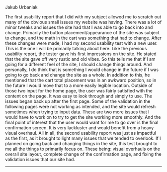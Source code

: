Jakub Urbaniak

The first usability report that I did with my subject allowed me to scratch out
many of the obvious small issues my website was having. There was a lot of minor
tweaks and issues the site had that I was able to go back into and change. Primarily
the button placement/appearance of the site was subject to change, and the math
in the cart was something that had to change. After these changes were made, I had my
second usability test with a new user. This is the one I will be primarily talking about
here.
Like the previous usability report, the tester gave his first impressions on the site.
He stated that the site gave off very rustic and old vibes. So this tells me that if
I am going for a different feel of the site, I should change things around. And
personally, I do think that is something I would change in the future if I was going to
go back and change the site as a whole. In addition to this, he mentioned that the
cart total placement was in an awkward position, so in the future I would move that to a
more easily legible location. Outside of those two input for the home page, the user
was fairly satisfied with the content on the page. It was easy to look through and
simply to use. The issues began back up after the first page. Some of the validation
in the following pages were not working as intended, and the site would refresh sometimes
when trying to input data. These are two more issues that I would have to work on to
try to get the site working more smoothly. And the final point of interest that the user
would want for me to go over is the final confirmation screen. It is very lackluster and
would benefit from a heavy visual overhaul.
All in all, the second usability report was just as impactful as the first, as it brought
to light many issues that we tended to overlook. If I planned on going back and changing
things in the site, this test brought to me all the things to primarily focus on.
These being: visual overhauls on the overall site layout, complete change of the confirmation
page, and fixing the validation issues that our site had.

-----------------------------------------------------------------------------------------------------

